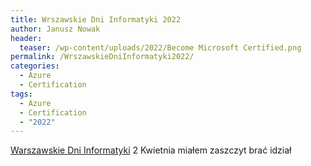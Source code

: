 ```yaml
---
title: Wrszawskie Dni Informatyki 2022
author: Janusz Nowak
header:
  teaser: /wp-content/uploads/2022/Become Microsoft Certified.png
permalink: /WrszawskieDniInformatyki2022/
categories:
  - Azure
  - Certification
tags:
  - Azure
  - Certification
  - "2022"
---
```


[Warszawskie Dni Informatyki](https://warszawskiedniinformatyki.pl/)
2 Kwietnia miałem zaszczyt brać idział

